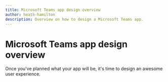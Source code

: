 ```yaml
---
title: Microsoft Teams app design overview
author: heath-hamilton
description: Overview on how to design a Microsoft Teams app.
---
```

# Microsoft Teams app design overview

Once you've planned what your app will be, it's time to design an awesome user experience.
